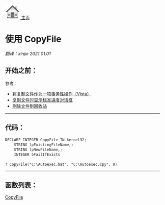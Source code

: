 [<img src="../images/home.png"> 主页 ](https://github.com/VFP9/Win32API)  

# 使用 CopyFile
_翻译：xinjie  2021.01.01_

## 开始之前：
参考：

* [将复制文件作为一项事务性操作（Vista）](sample_540.md)  
* [复制文件时显示标准进度对话框](sample_508.md)  
* [删除文件到回收站](sample_321.md)  

  
***  


## 代码：
```foxpro  
DECLARE INTEGER CopyFile IN kernel32;
	STRING lpExistingFileName,;
	STRING lpNewFileName,;
	INTEGER bFailIfExists

? CopyFile("C:\Autoexec.bat", "C:\Autoexec.cpy", 0)  
```  
***  


## 函数列表：
[CopyFile](../libraries/kernel32/CopyFile.md)  
